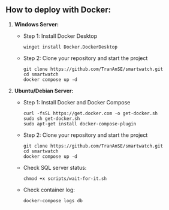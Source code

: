 ## How to deploy with Docker:

1. **Windows Server:**
   - Step 1: Install Docker Desktop
     ```
     winget install Docker.DockerDesktop
     ```
   - Step 2: Clone your repository and start the project
     ```
     git clone https://github.com/TranAnSE/smartwatch.git
     cd smartwatch
     docker compose up -d
     ```

2. **Ubuntu/Debian Server:**
   - Step 1: Install Docker and Docker Compose
     ```
     curl -fsSL https://get.docker.com -o get-docker.sh
     sudo sh get-docker.sh
     sudo apt-get install docker-compose-plugin
     ```
   - Step 2: Clone your repository and start the project
     ```
     git clone https://github.com/TranAnSE/smartwatch.git
     cd smartwatch
     docker compose up -d
     ```
   - Check SQL server status:
     ```
     chmod +x scripts/wait-for-it.sh
     ```
   - Check container log:
     ```
     docker-compose logs db
     ```